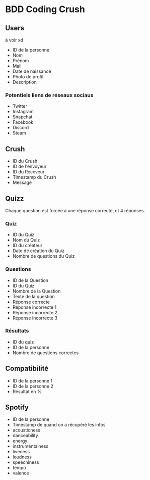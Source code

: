 # BDD Coding Crush

## Users

à voir xd

- ID de la personne
- Nom
- Prénom
- Mail
- Date de naissance
- Photo de profil
- Description

### Potentiels liens de réseaux sociaux

- Twitter
- Instagram
- Snapchat
- Facebook
- Discord
- Steam

## Crush

- ID du Crush
- ID de l'envoyeur
- ID du Receveur
- Timestamp du Crush
- Message

## Quizz

Chaque question est forcée à une réponse correcte, et 4 réponses.

### Quiz

- ID du Quiz
- Nom du Quiz
- ID du créateur
- Date de création du Quiz
- Nombre de questions du Quiz

### Questions

- ID de la Question
- ID du Quiz
- Nombre de la Question
- Texte de la question
- Réponse correcte
- Réponse incorrecte 1
- Réponse incorrecte 2
- Réponse incorrecte 3

### Résultats

- ID du quiz
- ID de la personne
- Nombre de questions correctes

## Compatibilité

- ID de la personne 1
- ID de la personne 2
- Résultat en %

## Spotify

- ID de la personne
- Timestamp de quand on a récupéré les infos
- acousticness
- danceability
- energy
- instrumentalness
- liveness
- loudness
- speechiness
- tempo
- valence
